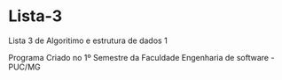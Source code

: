 # Lista-3
Lista 3 de Algoritimo e estrutura de dados 1

Programa Criado no 1º Semestre da Faculdade Engenharia de software - PUC/MG
 
